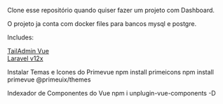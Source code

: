 Clone esse repositório quando quiser fazer um projeto com Dashboard.

O projeto ja conta com docker files para bancos mysql e postgre.

Includes:

[TailAdmin Vue](https://github.com/TailAdmin/vue-tailwind-admin-dashboard)
<br>
[Laravel v12x](https://laravel.com/docs/12.x)

Instalar Temas e Icones do Primevue
npm install primeicons
npm install primevue @primeuix/themes

Indexador de Componentes do Vue
npm i unplugin-vue-components -D